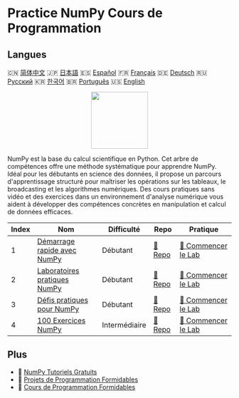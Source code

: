 # Practice NumPy Cours de Programmation

## Langues

🇨🇳 [简体中文](README_zh.md) 🇯🇵 [日本語](README_ja.md) 🇪🇸 [Español](README_es.md) 🇫🇷 [Français](README_fr.md) 🇩🇪 [Deutsch](README_de.md) 🇷🇺 [Русский](README_ru.md) 🇰🇷 [한국어](README_ko.md) 🇧🇷 [Português](README_pt.md) 🇺🇸 [English](README.md) 

<div align="center">
<img width="128px" src="https://file.labex.io/path/gdqX0QgXsYjL.png">
</div>

NumPy est la base du calcul scientifique en Python. Cet arbre de compétences offre une méthode systématique pour apprendre NumPy. Idéal pour les débutants en science des données, il propose un parcours d'apprentissage structuré pour maîtriser les opérations sur les tableaux, le broadcasting et les algorithmes numériques. Des cours pratiques sans vidéo et des exercices dans un environnement d'analyse numérique vous aident à développer des compétences concrètes en manipulation et calcul de données efficaces.

|   Index | Nom                                                                                 | Difficulté    | Repo                                                               | Pratique                                                                     |
|---------|-------------------------------------------------------------------------------------|---------------|--------------------------------------------------------------------|------------------------------------------------------------------------------|
|       1 | [Démarrage rapide avec NumPy](https://labex.io/fr/courses/quick-start-with-numpy)   | Débutant      | [🔗 Repo](https://github.com/labex-labs/quick-start-with-numpy)    | [🚀 Commencer le Lab](https://labex.io/fr/courses/quick-start-with-numpy)    |
|       2 | [Laboratoires pratiques NumPy](https://labex.io/fr/courses/numpy-practice-labs)     | Débutant      | [🔗 Repo](https://github.com/labex-labs/numpy-practice-labs)       | [🚀 Commencer le Lab](https://labex.io/fr/courses/numpy-practice-labs)       |
|       3 | [Défis pratiques pour NumPy](https://labex.io/fr/courses/numpy-practice-challenges) | Débutant      | [🔗 Repo](https://github.com/labex-labs/numpy-practice-challenges) | [🚀 Commencer le Lab](https://labex.io/fr/courses/numpy-practice-challenges) |
|       4 | [100 Exercices NumPy](https://labex.io/fr/courses/100-numpy-exercises)              | Intermédiaire | [🔗 Repo](https://github.com/labex-labs/100-numpy-exercises)       | [🚀 Commencer le Lab](https://labex.io/fr/courses/100-numpy-exercises)       |

## Plus

- 🔗 [NumPy Tutoriels Gratuits](https://github.com/labex-labs/numpy-free-tutorials)
- 🔗 [Projets de Programmation Formidables](https://github.com/labex-labs/awesome-programming-projects)
- 🔗 [Cours de Programmation Formidables](https://github.com/labex-labs/awesome-programming-courses)

